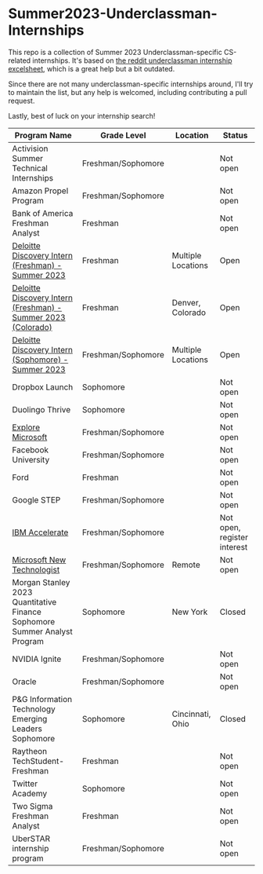 # Summer2023-Underclassman-Internships
This repo is a collection of Summer 2023 Underclassman-specific CS-related internships. It's based on [the reddit underclassman internship excelsheet](Underclassmen-Specific-Internships.xlsx), which is a great help but a bit outdated. 

Since there are not many underclassman-specific internships around, I'll try to maintain the list, but any help is welcomed, including contributing a pull request.

Lastly, best of luck on your internship search!


| Program Name | Grade Level | Location | Status |
|----------------------------------------   |----------|--------------------|--------------------|
| Activision Summer Technical Internships | Freshman/Sophomore | | Not open |
| Amazon Propel Program | Freshman/Sophomore | | Not open |
| Bank of America Freshman Analyst | Freshman | | Not open |
| [Deloitte Discovery Intern (Freshman) - Summer 2023](https://apply.deloitte.com/careers/JobDetail/Discovery-Intern-Freshman-Summer-2023/106383) | Freshman | Multiple Locations | Open |
| [Deloitte Discovery Intern (Freshman) - Summer 2023 (Colorado)](https://apply.deloitte.com/careers/JobDetail/Discovery-Intern-Freshman-Summer-2023-Colorado/106388) | Freshman | Denver, Colorado | Open |
| [Deloitte Discovery Intern (Sophomore) - Summer 2023](https://apply.deloitte.com/careers/JobDetail/Deloitte-Consulting-Discovery-Intern-Sophomore-Summer-2023/93777) | Freshman/Sophomore | Multiple Locations | Open |
| Dropbox Launch | Sophomore | | Not open |
| Duolingo Thrive | Sophomore | | Not open |
| [Explore Microsoft](https://careers.microsoft.com/students/us/en/usexploremicrosoftprogram) | Freshman/Sophomore | | Not open |
| Facebook University | Freshman/Sophomore | | Not open |
| Ford | Freshman | | Not open |
| Google STEP | Freshman/Sophomore | | Not open |
| [IBM Accelerate](https://www.ibm.com/employment/accelerate/) | Freshman/Sophomore | | Not open, register interest |
| [Microsoft New Technologist](https://newtechnologists.com/) | Freshman/Sophomore |Remote | Not open |
| Morgan Stanley 2023 Quantitative Finance Sophomore Summer Analyst Program | Sophomore | New York | Closed |
| NVIDIA Ignite | Freshman/Sophomore | | Not open |
| Oracle | Freshman/Sophomore | | Not open |
| P&G Information Technology Emerging Leaders Sophomore | Sophomore | Cincinnati, Ohio | Closed |
| Raytheon TechStudent-Freshman | Freshman | | Not open |
| Twitter Academy | Sophomore | | Not open |
| Two Sigma Freshman Analyst | Freshman | | Not open |
| UberSTAR internship program | Freshman/Sophomore | | Not open |
